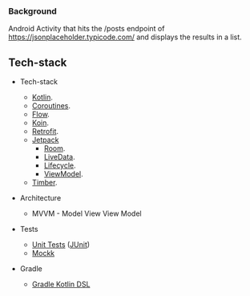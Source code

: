 ### Background

Android Activity that hits the /posts endpoint of https://jsonplaceholder.typicode.com/ and displays the results in a list.

## Tech-stack

* Tech-stack
    * [Kotlin](https://kotlinlang.org/).
    * [Coroutines](https://kotlinlang.org/docs/reference/coroutines-overview.html).
    * [Flow](https://kotlinlang.org/docs/reference/coroutines/flow.html).
    * [Koin](https://insert-koin.io/).
    * [Retrofit](https://square.github.io/retrofit/).
    * [Jetpack](https://developer.android.com/jetpack)
        * [Room](https://developer.android.com/topic/libraries/architecture/room).
        * [LiveData](https://developer.android.com/topic/libraries/architecture/livedata).
        * [Lifecycle](https://developer.android.com/topic/libraries/architecture/lifecycle).
        * [ViewModel](https://developer.android.com/topic/libraries/architecture/viewmodel).
    * [Timber](https://github.com/JakeWharton/timber).

* Architecture
    * MVVM - Model View View Model
* Tests
    * [Unit Tests](https://en.wikipedia.org/wiki/Unit_testing) ([JUnit](https://junit.org/junit4/))
    * [Mockk](https://mockk.io/)


* Gradle
    * [Gradle Kotlin DSL](https://docs.gradle.org/current/userguide/kotlin_dsl.html)

    
    